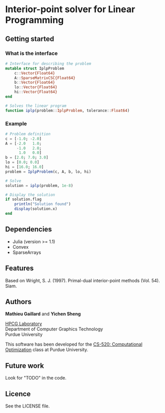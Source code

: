 Interior-point solver for Linear Programming
============================================

## Getting started

### What is the interface
```Julia
# Interface for describing the problem
mutable struct IplpProblem
    c::Vector{Float64}
    A::SparseMatrixCSC{Float64}
    b::Vector{Float64}
    lo::Vector{Float64}
    hi::Vector{Float64}
end

# Solves the linear program
function iplp(problem::IplpProblem, tolerance::Float64)
```
### Example
```Julia
# Problem definition
c = [-1.0; -2.0]
A = [-2.0   1.0; 
     -1.0   2.0; 
      1.0   0.0]
b = [2.0; 7.0; 3.0]
lo = [0.0; 0.0]
hi = [16.0; 16.0]
problem = IplpProblem(c, A, b, lo, hi)

# Solve
solution = iplp(problem, 1e-8)

# Display the solution
if solution.flag
    println("Solution found")
    display(solution.x)
end
```

## Dependencies

- Julia (version >= 1.1)
- Convex
- SparseArrays

## Features
Based on Wright, S. J. (1997). Primal-dual interior-point methods (Vol. 54). Siam.

## Authors
**Mathieu Gaillard** and **Yichen Sheng**

[HPCG Laboratory](http://hpcg.purdue.edu/)  
Department of Computer Graphics Technology  
Purdue University

This software has been developed for the [CS-520: Computational Optimization](https://www.cs.purdue.edu/homes/dgleich/cs520-2019) class at Purdue University.

## Future work
Look for "TODO" in the code.

## Licence
See the LICENSE file.